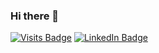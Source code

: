 ### Hi there 👋

[![Visits Badge](https://badges.pufler.dev/visits/rsturn29/rsturn29)](https:rsturn29.dev)
[![LinkedIn Badge](https://img.shields.io/badge/LinkedIn-Profile-informational?style=flat&logo=linkedin&logoColor=white&color=0D76A8)](https://www.linkedin.com/in/rebecca-needham-558b93227/)
